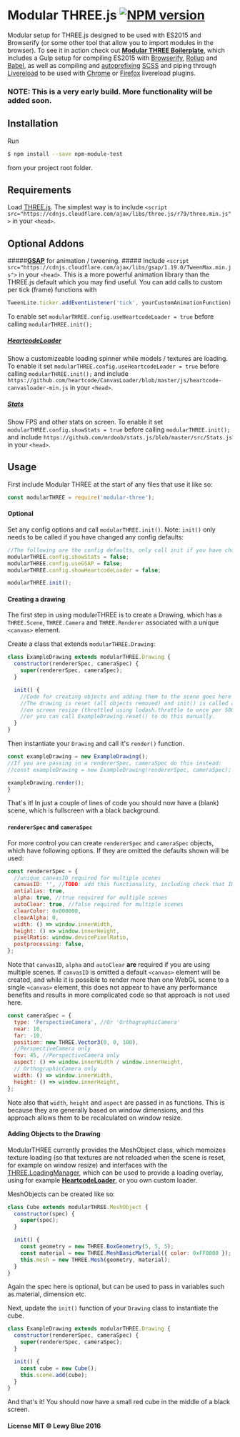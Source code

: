Modular THREE.js [![NPM version][npm-image]][npm-url]
========

Modular setup for THREE.js designed to be used with ES2015 and Browserify
(or some other tool that allow you to import modules in the browser).
To see it in action check out [**Modular THREE Boilerplate**](https://github.com/looeee/modular-three-boilerplate),
which includes a Gulp setup for compiling ES2015 with
[Browserify](http://browserify.org/),
[Rollup](http://rollupjs.org/) and [Babel](https://babeljs.io/),
as well as compiling and [autoprefixing](https://github.com/postcss/autoprefixer)
[SCSS](http://sass-lang.com/) and piping through [Livereload](http://livereload.com/)
to be used with [Chrome](https://chrome.google.com/webstore/detail/livereload/jnihajbhpnppcggbcgedagnkighmdlei)
or [Firefox](https://addons.mozilla.org/en-US/firefox/addon/livereload/) livereload
plugins.


### NOTE: This is a very early build. More functionality will be added soon. ###

Installation
------

Run
```sh
$ npm install --save npm-module-test
```
from your project root folder.

Requirements
------

Load [THREE.js](http://threejs.org/).
The simplest way is to include ```<script src="https://cdnjs.cloudflare.com/ajax/libs/three.js/r79/three.min.js">```
in your ```<head>```.

Optional Addons
------

#####[**GSAP**](http://greensock.com/gsap) for animation / tweening. #####
Include ```<script src="https://cdnjs.cloudflare.com/ajax/libs/gsap/1.19.0/TweenMax.min.js">```
in your ```<head>```. This is a more powerful animation library than the THREE.js default
which you may find useful.
You can add calls to custom per tick (frame) functions with

```js
TweenLite.ticker.addEventListener('tick', yourCustomAnimationFunction);
```

To enable set ```modularTHREE.config.useHeartcodeLoader = true``` before calling ```modularTHREE.init();```

##### [**HeartcodeLoader**](https://github.com/heartcode/CanvasLoader) #####
Show a customizeable loading spinner while models / textures are loading.
To enable it set ```modularTHREE.config.useHeartcodeLoader = true``` before calling ```modularTHREE.init();```
and include
```https://github.com/heartcode/CanvasLoader/blob/master/js/heartcode-canvasloader-min.js``` in your ```<head>```.

##### [**Stats**](https://github.com/mrdoob/stats.js/) #####
Show FPS and other stats on screen. To enable it set ```modularTHREE.config.showStats = true```
before calling ```modularTHREE.init();``` and include
```https://github.com/mrdoob/stats.js/blob/master/src/Stats.js``` in your ```<head>```.

Usage
------

First include Modular THREE at the start of any files that use it like so:
```js
const modularTHREE = require('modular-three');
```

#### Optional
Set any config options and call ```modularTHREE.init()```. Note: ```init()``` only needs to be
called if you have changed any config defaults:
```js
//The following are the config defaults, only call init if you have changed these
modularTHREE.config.showStats = false;
modularTHREE.config.useGSAP = false;
modularTHREE.config.showHeartcodeLoader = false;

modularTHREE.init();
```

#### Creating a drawing ####

The first step in using modularTHREE is to create a Drawing, which has a
```THREE.Scene```, ```THREE.Camera``` and ```THREE.Renderer``` associated with
a unique ```<canvas>``` element.

Create a class that extends ```modularTHREE.Drawing```:

```js
class ExampleDrawing extends modularTHREE.Drawing {
  constructor(rendererSpec, cameraSpec) {
    super(rendererSpec, cameraSpec);
  }

  init() {
    //Code for creating objects and adding them to the scene goes here
    //The drawing is reset (all objects removed) and init() is called again
    //on screen resize (throttled using lodash.throttle to once per 500ms),
    //or you can call ExampleDrawing.reset() to do this manually.
  }
}
```

Then instantiate your ```Drawing``` and call it's ```render()``` function.
```js
const exampleDrawing = new ExampleDrawing();
//If you are passing in a rendererSpec, cameraSpec do this instead:
//const exampleDrawing = new ExampleDrawing(rendererSpec, cameraSpec);

exampleDrawing.render();
}
```

That's it! In just a couple of lines of code you should now have a (blank)
scene, which is fullscreen with a black background.

#### ```rendererSpec``` and ```cameraSpec```
For more control you can create ```rendererSpec``` and ```cameraSpec``` objects,
which have following options. If they are omitted the defaults shown will be used:

```js
const rendererSpec = {
  //unique canvasID required for multiple scenes
  canvasID: '', //TODO: add this functionality, including check that ID is unique
  antialias: true,
  alpha: true, //true required for multiple scenes
  autoClear: true, //false required for multiple scenes
  clearColor: 0x000000,
  clearAlpha: 0,
  width: () => window.innerWidth,
  height: () => window.innerHeight,
  pixelRatio: window.devicePixelRatio,
  postprocessing: false,
};
```

Note that ```canvasID```, ```alpha``` and ```autoClear``` **are** required if you are
using multiple scenes. If ```canvasID``` is omitted a default ```<canvas>``` element
will be created, and while it is possible to render more than one WebGL scene to a
single ```<canvas>``` element, this does not appear to have any performance benefits
and results in more complicated code so that approach is not used here.

```js
const cameraSpec = {
  type: 'PerspectiveCamera', //Or 'OrthographicCamera'
  near: 10,
  far: -10,
  position: new THREE.Vector3(0, 0, 100),
  //PerspectiveCamera only
  fov: 45, //PerspectiveCamera only
  aspect: () => window.innerWidth / window.innerHeight,
  // OrthographicCamera only
  width: () => window.innerWidth,
  height: () => window.innerHeight,
};
```

Note also that ```width```, ```height``` and ```aspect``` are passed in as functions.
This is because they are generally based on window dimensions, and this approach allows
them to be recalculated on window resize.

#### Adding Objects to the Drawing ####
ModularTHREE currently provides the MeshObject class, which memoizes texture loading
(so that textures are not reloaded when the scene is reset, for example on window resize)
and interfaces with the [THREE.LoadingManager](http://threejs.org/docs/?q=loading#Reference/Loaders/LoadingManager),
which can be used to provide a loading overlay, using for example  [**HeartcodeLoader**](https://github.com/heartcode/CanvasLoader),
or you own custom loader.

MeshObjects can be created like so:

```js
class Cube extends modularTHREE.MeshObject {
  constructor(spec) {
    super(spec);
  }

  init() {
    const geometry = new THREE.BoxGeometry(5, 5, 5);
    const material = new THREE.MeshBasicMaterial({ color: 0xFF0000 });
    this.mesh = new THREE.Mesh(geometry, material);
  }
}
```

Again the spec here is optional, but can be used to pass in variables such as material,
dimension etc.

Next, update the ```init()``` function of your ```Drawing``` class to instantiate the cube.

```js
class ExampleDrawing extends modularTHREE.Drawing {
  constructor(rendererSpec, cameraSpec) {
    super(rendererSpec, cameraSpec);
  }

  init() {
    const cube = new Cube();
    this.scene.add(cube);
  }
}
```

And that's it! You should now have a small red cube in the middle of a black screen.


#### License MIT © Lewy Blue 2016 ####


[npm-image]: https://badge.fury.io/js/modular-three.svg
[npm-url]: https://npmjs.org/package/modular-three
